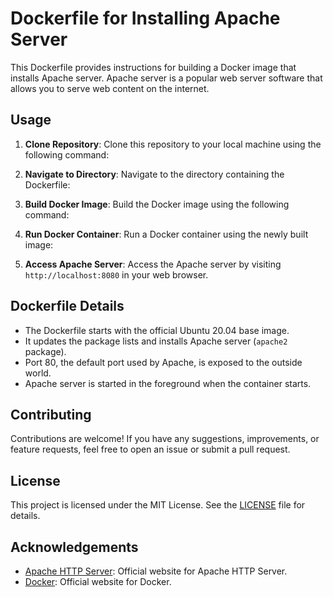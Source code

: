 # Dockerfile for Installing Apache Server

This Dockerfile provides instructions for building a Docker image that installs Apache server. Apache server is a popular web server software that allows you to serve web content on the internet.

## Usage

1. **Clone Repository**:
   Clone this repository to your local machine using the following command:

2. **Navigate to Directory**:
Navigate to the directory containing the Dockerfile:

3. **Build Docker Image**:
Build the Docker image using the following command:

4. **Run Docker Container**:
Run a Docker container using the newly built image:

5. **Access Apache Server**:
Access the Apache server by visiting `http://localhost:8080` in your web browser.

## Dockerfile Details

- The Dockerfile starts with the official Ubuntu 20.04 base image.
- It updates the package lists and installs Apache server (`apache2` package).
- Port 80, the default port used by Apache, is exposed to the outside world.
- Apache server is started in the foreground when the container starts.

## Contributing

Contributions are welcome! If you have any suggestions, improvements, or feature requests, feel free to open an issue or submit a pull request.

## License

This project is licensed under the MIT License. See the [LICENSE](LICENSE) file for details.

## Acknowledgements

- [Apache HTTP Server](https://httpd.apache.org/): Official website for Apache HTTP Server.
- [Docker](https://www.docker.com/): Official website for Docker.
